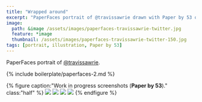```yaml
---
title: "Wrapped around"
excerpt: "PaperFaces portrait of @travissawrie drawn with Paper by 53 on an iPad."
image: 
  path: &image /assets/images/paperfaces-travissawrie-twitter.jpg 
  feature: *image
  thumbnail: /assets/images/paperfaces-travissawrie-twitter-150.jpg
tags: [portrait, illustration, Paper by 53]
---
```


PaperFaces portrait of <a href="http://twitter.com/travissawrie">@travissawrie</a>.

{% include boilerplate/paperfaces-2.md %}

{% figure caption:"Work in progress screenshots (**Paper by 53**)." class:"half" %}
[![](/assets/images/paperfaces-travissawrie-process-1-600.jpg)](/assets/images/paperfaces-travissawrie-process-1-lg.jpg)
[![](/assets/images/paperfaces-travissawrie-process-2-600.jpg)](/assets/images/paperfaces-travissawrie-process-2-lg.jpg)
[![](/assets/images/paperfaces-travissawrie-process-3-600.jpg)](/assets/images/paperfaces-travissawrie-process-3-lg.jpg)
[![](/assets/images/paperfaces-travissawrie-process-4-600.jpg)](/assets/images/paperfaces-travissawrie-process-4-lg.jpg)
{% endfigure %}
